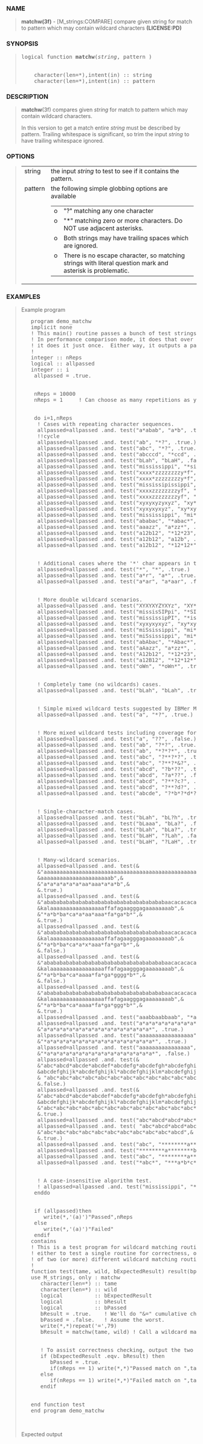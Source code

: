 <?
<body>
  <a name="top"></a>
  <div id="Container">
    <div id="Content">
      <div class="c93">
      </div><a name="0"></a>
      <h3><a name="0">NAME</a></h3>
      <blockquote>
        <b>matchw(3f)</b> - [M_strings:COMPARE] compare given string for match to pattern which may contain wildcard characters <b>(LICENSE:PD)</b>
      </blockquote><a name="contents"></a>
      <h3><a name="8">SYNOPSIS</a></h3>
      <blockquote>
        <pre>
logical function <b>matchw</b>(<i>string</i>, pattern )
<br />
    character(len=*),intent(in) :: string
    character(len=*),intent(in) :: pattern
</pre>
      </blockquote><a name="2"></a>
      <h3><a name="2">DESCRIPTION</a></h3>
      <blockquote>
        <p><b>matchw</b>(3f) compares given <i>string</i> for match to pattern which may contain wildcard characters.</p>
        <p>In this version to get a match entire <i>string</i> must be described by pattern. Trailing whitespace is significant, so trim the input
        <i>string</i> to have trailing whitespace ignored.</p>
      </blockquote><a name="3"></a>
      <h3><a name="3">OPTIONS</a></h3>
      <blockquote>
        <table cellpadding="3">
          <tr valign="top">
            <td class="c94" width="6%" nowrap="nowrap">string</td>
            <td valign="bottom">the input <i>string</i> to test to see if it contains the pattern.</td>
          </tr>
          <tr valign="top">
            <td class="c95" colspan="1">pattern</td>
            <td>
              the following simple globbing options are available
              <table width="100%" cellpadding="3">
                <tr valign="top">
                  <td class="c95" width="6%" nowrap="nowrap">o</td>
                  <td valign="bottom">"?" matching any one character</td>
                </tr>
                <tr valign="top">
                  <td class="c95" width="6%" nowrap="nowrap">o</td>
                  <td valign="bottom">"*" matching zero or more characters. Do NOT use adjacent asterisks.</td>
                </tr>
                <tr valign="top">
                  <td class="c95" width="6%" nowrap="nowrap">o</td>
                  <td valign="bottom">Both strings may have trailing spaces which are ignored.</td>
                </tr>
                <tr valign="top">
                  <td class="c95" width="6%" nowrap="nowrap">o</td>
                  <td valign="bottom">There is no escape character, so matching strings with literal question mark and asterisk is problematic.</td>
                </tr>
              </table>
            </td>
          </tr>
        </table>
      </blockquote><a name="4"></a>
      <h3><a name="4">EXAMPLES</a></h3>
      <blockquote>
        Example program
        <pre>
   program demo_matchw
   implicit none
   ! This main() routine passes a bunch of test strings into the above code.
   ! In performance comparison mode, it does that over and over.  Otherwise,
   ! it does it just once.  Either way, it outputs a passed/failed result.
   !
   integer :: nReps
   logical :: allpassed
   integer :: i
    allpassed = .true.
<br />
    nReps = 10000
    nReps = 1     ! Can choose as many repetitions as you're expecting in the real world.
<br />
    do i=1,nReps
     ! Cases with repeating character sequences.
     allpassed=allpassed .and. test("a*abab", "a*b", .true.)
     !!cycle
     allpassed=allpassed .and. test("ab", "*?", .true.)
     allpassed=allpassed .and. test("abc", "*?", .true.)
     allpassed=allpassed .and. test("abcccd", "*ccd", .true.)
     allpassed=allpassed .and. test("bLah", "bLaH", .false.)
     allpassed=allpassed .and. test("mississippi", "*sip*", .true.)
     allpassed=allpassed .and. test("xxxx*zzzzzzzzy*f", "xxx*zzy*f", .true.)
     allpassed=allpassed .and. test("xxxx*zzzzzzzzy*f", "xxxx*zzy*fffff", .false.)
     allpassed=allpassed .and. test("mississipissippi", "*issip*ss*", .true.)
     allpassed=allpassed .and. test("xxxxzzzzzzzzyf", "xxxx*zzy*fffff", .false.)
     allpassed=allpassed .and. test("xxxxzzzzzzzzyf", "xxxx*zzy*f", .true.)
     allpassed=allpassed .and. test("xyxyxyzyxyz", "xy*z*xyz", .true.)
     allpassed=allpassed .and. test("xyxyxyxyz", "xy*xyz", .true.)
     allpassed=allpassed .and. test("mississippi", "mi*sip*", .true.)
     allpassed=allpassed .and. test("ababac", "*abac*", .true.)
     allpassed=allpassed .and. test("aaazz", "a*zz*", .true.)
     allpassed=allpassed .and. test("a12b12", "*12*23", .false.)
     allpassed=allpassed .and. test("a12b12", "a12b", .false.)
     allpassed=allpassed .and. test("a12b12", "*12*12*", .true.)
<br />
     ! Additional cases where the '*' char appears in the tame string.
     allpassed=allpassed .and. test("*", "*", .true.)
     allpassed=allpassed .and. test("a*r", "a*", .true.)
     allpassed=allpassed .and. test("a*ar", "a*aar", .false.)
<br />
     ! More double wildcard scenarios.
     allpassed=allpassed .and. test("XYXYXYZYXYz", "XY*Z*XYz", .true.)
     allpassed=allpassed .and. test("missisSIPpi", "*SIP*", .true.)
     allpassed=allpassed .and. test("mississipPI", "*issip*PI", .true.)
     allpassed=allpassed .and. test("xyxyxyxyz", "xy*xyz", .true.)
     allpassed=allpassed .and. test("miSsissippi", "mi*sip*", .true.)
     allpassed=allpassed .and. test("miSsissippi", "mi*Sip*", .false.)
     allpassed=allpassed .and. test("abAbac", "*Abac*", .true.)
     allpassed=allpassed .and. test("aAazz", "a*zz*", .true.)
     allpassed=allpassed .and. test("A12b12", "*12*23", .false.)
     allpassed=allpassed .and. test("a12B12", "*12*12*", .true.)
     allpassed=allpassed .and. test("oWn", "*oWn*", .true.)
<br />
     ! Completely tame (no wildcards) cases.
     allpassed=allpassed .and. test("bLah", "bLah", .true.)
<br />
     ! Simple mixed wildcard tests suggested by IBMer Marlin Deckert.
     allpassed=allpassed .and. test("a", "*?", .true.)
<br />
     ! More mixed wildcard tests including coverage for false positives.
     allpassed=allpassed .and. test("a", "??", .false.)
     allpassed=allpassed .and. test("ab", "?*?", .true.)
     allpassed=allpassed .and. test("ab", "*?*?*", .true.)
     allpassed=allpassed .and. test("abc", "?**?*?", .true.)
     allpassed=allpassed .and. test("abc", "?**?*&amp;?", .false.)
     allpassed=allpassed .and. test("abcd", "?b*??", .true.)
     allpassed=allpassed .and. test("abcd", "?a*??", .false.)
     allpassed=allpassed .and. test("abcd", "?**?c?", .true.)
     allpassed=allpassed .and. test("abcd", "?**?d?", .false.)
     allpassed=allpassed .and. test("abcde", "?*b*?*d*?", .true.)
<br />
     ! Single-character-match cases.
     allpassed=allpassed .and. test("bLah", "bL?h", .true.)
     allpassed=allpassed .and. test("bLaaa", "bLa?", .false.)
     allpassed=allpassed .and. test("bLah", "bLa?", .true.)
     allpassed=allpassed .and. test("bLaH", "?Lah", .false.)
     allpassed=allpassed .and. test("bLaH", "?LaH", .true.)
<br />
     ! Many-wildcard scenarios.
     allpassed=allpassed .and. test(&amp;
     &amp;"aaaaaaaaaaaaaaaaaaaaaaaaaaaaaaaaaaaaaaaaaaaaaaaaaaaaaaaaaaaaaaaaaaaa&amp
     &ampaaaaaaaaaaaaaaaaaaaaaab",&amp;
     &amp;"a*a*a*a*a*a*aa*aaa*a*a*b",&amp;
     &amp;.true.)
     allpassed=allpassed .and. test(&amp;
     &amp;"abababababababababababababababababababaacacacacacacacadaeafagahaiaja&amp
     &ampkalaaaaaaaaaaaaaaaaaffafagaagggagaaaaaaaab",&amp;
     &amp;"*a*b*ba*ca*a*aa*aaa*fa*ga*b*",&amp;
     &amp;.true.)
     allpassed=allpassed .and. test(&amp;
     &amp;"abababababababababababababababababababaacacacacacacacadaeafagahaiaja&amp
     &ampkalaaaaaaaaaaaaaaaaaffafagaagggagaaaaaaaab",&amp;
     &amp;"*a*b*ba*ca*a*x*aaa*fa*ga*b*",&amp;
     &amp;.false.)
     allpassed=allpassed .and. test(&amp;
     &amp;"abababababababababababababababababababaacacacacacacacadaeafagahaiaja&amp
     &ampkalaaaaaaaaaaaaaaaaaffafagaagggagaaaaaaaab",&amp;
     &amp;"*a*b*ba*ca*aaaa*fa*ga*gggg*b*",&amp;
     &amp;.false.)
     allpassed=allpassed .and. test(&amp;
     &amp;"abababababababababababababababababababaacacacacacacacadaeafagahaiaja&amp
     &ampkalaaaaaaaaaaaaaaaaaffafagaagggagaaaaaaaab",&amp;
     &amp;"*a*b*ba*ca*aaaa*fa*ga*ggg*b*",&amp;
     &amp;.true.)
     allpassed=allpassed .and. test("aaabbaabbaab", "*aabbaa*a*", .true.)
     allpassed=allpassed .and. test("a*a*a*a*a*a*a*a*a*a*a*a*a*a*a*a*a*", &amp
     &amp"a*a*a*a*a*a*a*a*a*a*a*a*a*a*a*a*a*", .true.)
     allpassed=allpassed .and. test("aaaaaaaaaaaaaaaaa", &amp
     &amp"*a*a*a*a*a*a*a*a*a*a*a*a*a*a*a*a*a*", .true.)
     allpassed=allpassed .and. test("aaaaaaaaaaaaaaaa", &amp
     &amp"*a*a*a*a*a*a*a*a*a*a*a*a*a*a*a*a*a*", .false.)
     allpassed=allpassed .and. test(&amp;
     &amp;"abc*abcd*abcde*abcdef*abcdefg*abcdefgh*abcdefghi*abcdefghij*&amp
     &ampabcdefghijk*abcdefghijkl*abcdefghijklm*abcdefghijklmn",&amp;
     &amp; "abc*abc*abc*abc*abc*abc*abc*abc*abc*abc*abc*abc*abc*abc*abc*abc*abc*",&amp;
     &amp;.false.)
     allpassed=allpassed .and. test(&amp;
     &amp;"abc*abcd*abcde*abcdef*abcdefg*abcdefgh*abcdefghi*abcdefghij*&amp
     &ampabcdefghijk*abcdefghijkl*abcdefghijklm*abcdefghijklmn",&amp;
     &amp;"abc*abc*abc*abc*abc*abc*abc*abc*abc*abc*abc*abc*",&amp;
     &amp;.true.)
     allpassed=allpassed .and. test("abc*abcd*abcd*abc*abcd", "abc*abc*abc*abc*abc", .false.)
     allpassed=allpassed .and. test( "abc*abcd*abcd*abc*abcd*abcd*abc*abcd*abc*abc*abcd", &amp;
     &amp;"abc*abc*abc*abc*abc*abc*abc*abc*abc*abc*abcd",&amp;
     &amp;.true.)
     allpassed=allpassed .and. test("abc", "********a********b********c********", .true.)
     allpassed=allpassed .and. test("********a********b********c********", "abc", .false.)
     allpassed=allpassed .and. test("abc", "********a********b********b********", .false.)
     allpassed=allpassed .and. test("*abc*", "***a*b*c***", .true.)
<br />
     ! A case-insensitive algorithm test.
     ! allpassed=allpassed .and. test("mississippi", "*issip*PI", .true.)
    enddo
<br />
    if (allpassed)then
       write(*,'(a)')"Passed",nReps
    else
       write(*,'(a)')"Failed"
    endif
   contains
   ! This is a test program for wildcard matching routines.  It can be used
   ! either to test a single routine for correctness, or to compare the timings
   ! of two (or more) different wildcard matching routines.
   !
   function test(tame, wild, bExpectedResult) result(bpassed)
   use M_strings, only : matchw
      character(len=*) :: tame
      character(len=*) :: wild
      logical          :: bExpectedResult
      logical          :: bResult
      logical          :: bPassed
      bResult = .true.    ! We'll do "&amp;=" cumulative checking.
      bPassed = .false.   ! Assume the worst.
      write(*,*)repeat('=',79)
      bResult = matchw(tame, wild) ! Call a wildcard matching routine.
<br />
      ! To assist correctness checking, output the two strings in any failing scenarios.
      if (bExpectedResult .eqv. bResult) then
         bPassed = .true.
         if(nReps == 1) write(*,*)"Passed match on ",tame," vs. ", wild
      else
         if(nReps == 1) write(*,*)"Failed match on ",tame," vs. ", wild
      endif
<br />
   end function test
   end program demo_matchw
<br />
</pre>Expected output
      </blockquote><a name="5"></a>
    </div>
  </div>
</body>
